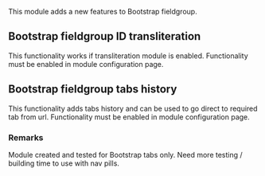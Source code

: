 This module adds a new features to Bootstrap fieldgroup.

## Bootstrap fieldgroup ID transliteration
This functionality works if transliteration module is enabled. Functionality 
must be enabled in module configuration page.

## Bootstrap fieldgroup tabs history
This functionality adds tabs history and can be used to go direct to required 
tab from url. Functionality must be enabled in module configuration page.

### Remarks
Module created and tested for Bootstrap tabs only. Need more testing / building
time to use with nav pills.
